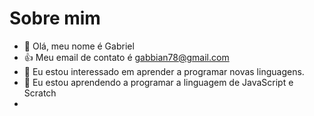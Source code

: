 # Sobre mim
- 👋 Olá, meu nome é Gabriel
- :+1: Meu email de contato é gabbian78@gmail.com
- 👀 Eu estou interessado em aprender a programar novas linguagens.
- 🌱 Eu estou aprendendo a programar a linguagem de JavaScript e Scratch
- 
